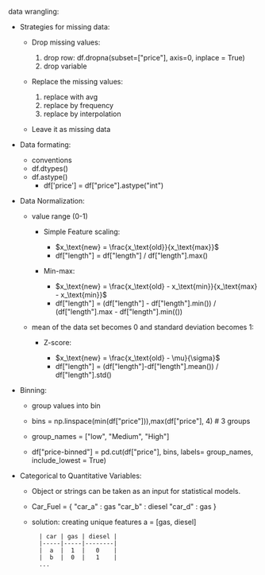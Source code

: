 data wrangling:

- Strategies for missing data:

    - Drop missing values:

        1. drop row: df.dropna(subset=["price"], axis=0, inplace = True)
        2. drop variable

    - Replace the missing values:

        1. replace with avg
        2. replace by frequency
        3. replace by interpolation

    - Leave it as missing data

- Data formating:

    - conventions
    - df.dtypes()
    - df.astype()
        - df['price'] = df["price"].astype("int")

- Data Normalization:

    - value range (0-1)
        - Simple Feature scaling: 

            - $x_\text{new} = \frac{x_\text{old}}{x_\text{max}}$
            - df["length"] = df["length"] / df["length"].max()

        - Min-max: 

            - $x_\text{new} = \frac{x_\text{old} - x_\text{min}}{x_\text{max} - x_\text{min}}$
            - df["length"] = (df["length"] - df["length"].min()) / (df["length"].max - df["length"].min(())

    - mean of the data set becomes 0 and standard deviation becomes 1:

        - Z-score: 

            - $x_\text{new} = \frac{x_\text{old} - \mu}{\sigma}$
            - df["length"] = (df["length"]-df["length"].mean()) / df["length"].std()
    
- Binning:

    - group values into bin

    - bins = np.linspace(min(df["price"])),max(df["price"], 4) # 3 groups
    - group_names = ["low", "Medium", "High"]
    - df["price-binned"] = pd.cut(df["price"], bins, labels= group_names, include_lowest = True)

- Categorical to Quantitative Variables:

    - Object or strings can be taken as an input for statistical models.
        
    - Car_Fuel = {
        "car_a" : gas
        "car_b" : diesel
        "car_d" : gas 
    }

    - solution: creating unique features a = [gas, diesel] 

            | car | gas | diesel |
            |-----|-----|--------|
            |  a  |  1  |   0    |
            |  b  |  0  |   1    |
            ...
        
